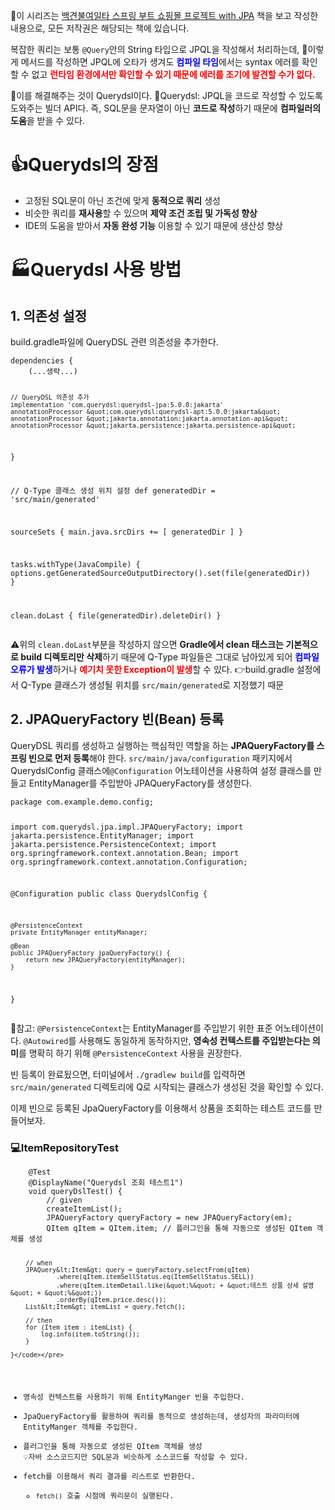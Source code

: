 <p>📢이 시리즈는 <a href="https://product.kyobobook.co.kr/detail/S000001624717">백견불여일타 스프링 부트 쇼핑몰 프로젝트 with JPA</a> 책을 보고 작성한 내용으로, 모든 저작권은 해당되는 책에 있습니다.</p>
<p>복잡한 쿼리는 보통 <code>@Query</code>안의 String 타입으로 JPQL을 작성해서 처리하는데, 
🚩이렇게 메서드를 작성하면 JPQL에 오타가 생겨도 <span style="color: blue;"><strong>컴파일 타임</strong></span>에서는 syntax 에러를 확인할 수 없고 <span style="color: red;"><strong>런타임 환경에서만 확인할 수 있기 때문에 에러를 조기에 발견할 수가 없다.</strong></span></p>
<p>🔨이를 해결해주는 것이 Querydsl이다.
🔖Querydsl: JPQL을 코드로 작성할 수 있도록 도와주는 빌더 API다. 즉, SQL문을 문자열이 아닌 <strong>코드로 작성</strong>하기 때문에 <strong>컴파일러의 도움</strong>을 받을 수 있다.</p>
<h1 id="👍querydsl의-장점">👍Querydsl의 장점</h1>
<ul>
<li>고정된 SQL문이 아닌 조건에 맞게 <strong>동적으로 쿼리</strong> 생성</li>
<li>비슷한 쿼리를 <strong>재사용</strong>할 수 있으며 <strong>제약 조건 조립 및 가독성 향상</strong></li>
<li>IDE의 도움을 받아서 <strong>자동 완성 기능</strong> 이용할 수 있기 때문에 생산성 향상</li>
</ul>
<h1 id="🏭querydsl-사용-방법">🏭Querydsl 사용 방법</h1>
<h2 id="1-의존성-설정">1. 의존성 설정</h2>
<p>build.gradle파일에 QueryDSL 관련 의존성을 추가한다.</p>
<pre><code class="language-java">dependencies {
    (...생략...)

    // QueryDSL 의존성 추가
    implementation 'com.querydsl:querydsl-jpa:5.0.0:jakarta'
    annotationProcessor &quot;com.querydsl:querydsl-apt:5.0.0:jakarta&quot;
    annotationProcessor &quot;jakarta.annotation:jakarta.annotation-api&quot;
    annotationProcessor &quot;jakarta.persistence:jakarta.persistence-api&quot;
}

// Q-Type 클래스 생성 위치 설정
def generatedDir = 'src/main/generated'

sourceSets {
    main.java.srcDirs += [ generatedDir ]
}

tasks.withType(JavaCompile) {
    options.getGeneratedSourceOutputDirectory().set(file(generatedDir))
}

clean.doLast {
    file(generatedDir).deleteDir()
}</code></pre>
<p>⚠️위의 <code>clean.doLast</code>부분을 작성하지 않으면 <strong>Gradle에서 clean 태스크는 기본적으로 build 디렉토리만 삭제</strong>하기 때문에 Q-Type 파일들은 그대로 남아있게 되어 <span style="color: blue;"><strong>컴파일 오류가 발생</strong></span>하거나 <span style="color: red;"><strong>예기치 못한 Exception이 발생</strong></span>할 수 있다.
👉build.gradle 설정에서 Q-Type 클래스가 생성될 위치를 <code>src/main/generated</code>로 지정했기 때문</p>
<h2 id="2-jpaqueryfactory-빈bean-등록">2. JPAQueryFactory 빈(Bean) 등록</h2>
<p>QueryDSL 쿼리를 생성하고 실행하는 핵심적인 역할을 하는 <strong>JPAQueryFactory를 스프링 빈으로 먼저 등록</strong>해야 한다. <code>src/main/java/configuration</code> 패키지에서 QuerydslConfig 클래스에<code>@Configuration</code> 어노테이션을 사용하여 설정 클래스를 만들고 EntityManager를 주입받아 JPAQueryFactory를 생성한다.</p>
<pre><code class="language-java">package com.example.demo.config;

import com.querydsl.jpa.impl.JPAQueryFactory;
import jakarta.persistence.EntityManager;
import jakarta.persistence.PersistenceContext;
import org.springframework.context.annotation.Bean;
import org.springframework.context.annotation.Configuration;

@Configuration
public class QuerydslConfig {

    @PersistenceContext
    private EntityManager entityManager;

    @Bean
    public JPAQueryFactory jpaQueryFactory() {
        return new JPAQueryFactory(entityManager);
    }
}</code></pre>
<p>🔎참고: <code>@PersistenceContext</code>는 EntityManager를 주입받기 위한 표준 어노테이션이다. <code>@Autowired</code>를 사용해도 동일하게 동작하지만, <strong>영속성 컨텍스트를 주입받는다는 의미</strong>를 명확히 하기 위해 <code>@PersistenceContext</code> 사용을 권장한다.</p>
<p>빈 등록이 완료됬으면, 터미널에서 <code>./gradlew build</code>를 입력하면 <code>src/main/generated</code> 디렉토리에 Q로 시작되는 클래스가 생성된 것을 확인할 수 있다.</p>
<p>이제 빈으로 등록된 JpaQueryFactory를 이용해서 상품을 조회하는 테스트 코드를 만들어보자.</p>
<h3 id="💻itemrepositorytest">💻ItemRepositoryTest</h3>
<pre><code class="language-java">    @Test
    @DisplayName(&quot;Querydsl 조회 테스트1&quot;)
    void queryDslTest() {
        // given
        createItemList();
        JPAQueryFactory queryFactory = new JPAQueryFactory(em);
        QItem qItem = QItem.item; // 플러그인을 통해 자동으로 생성된 QItem 객체를 생성


        // when
        JPAQuery&lt;Item&gt; query = queryFactory.selectFrom(qItem)
                .where(qItem.itemSellStatus.eq(ItemSellStatus.SELL))
                .where(qItem.itemDetail.like(&quot;%&quot; + &quot;테스트 상품 상세 설명&quot; + &quot;%&quot;))
                .orderBy(qItem.price.desc());
        List&lt;Item&gt; itemList = query.fetch();

        // then
        for (Item item : itemList) {
            log.info(item.toString());
        }

    }</code></pre>
<ul>
<li>영속성 컨텍스트를 사용하기 위해 EntityManger 빈을 주입한다.</li>
<li>JpaQueryFactory를 활용하여 쿼리를 동적으로 생성하는데, 생성자의 파라미터에 EntityManger 객체를 주입한다.</li>
<li>플러그인을 통해 자동으로 생성된 QItem 객체를 생성
💡자바 소스코드지만 SQL문과 비슷하게 소스코드를 작성할 수 있다.</li>
<li>fetch를 이용해서 쿼리 결과를 리스트로 반환한다.<ul>
<li><code>fetch()</code> 호출 시점에 쿼리문이 실행된다.</li>
</ul>
</li>
</ul>